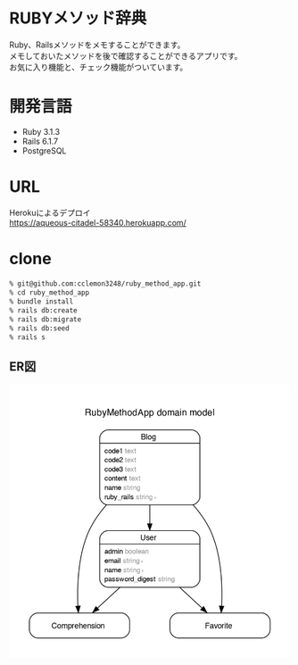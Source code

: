 # RUBYメソッド辞典
Ruby、Railsメソッドをメモすることができます。  
メモしておいたメソッドを後で確認することができるアプリです。  
お気に入り機能と、チェック機能がついています。

# 開発言語
- Ruby 3.1.3
- Rails 6.1.7
- PostgreSQL


# URL
Herokuによるデプロイ  
https://aqueous-citadel-58340.herokuapp.com/

# clone
```
% git@github.com:cclemon3248/ruby_method_app.git
% cd ruby_method_app  
% bundle install  
% rails db:create  
% rails db:migrate  
% rails db:seed
% rails s
```


## ER図
![Test Image 1](erd_page-0001.jpg)
